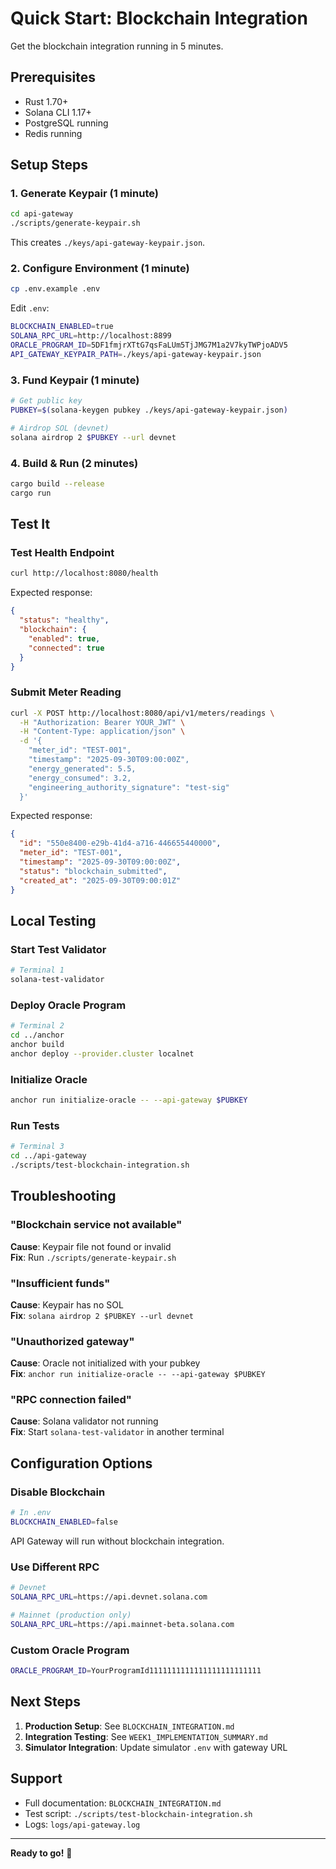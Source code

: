# Quick Start: Blockchain Integration

Get the blockchain integration running in 5 minutes.

## Prerequisites

- Rust 1.70+
- Solana CLI 1.17+
- PostgreSQL running
- Redis running

## Setup Steps

### 1. Generate Keypair (1 minute)

```bash
cd api-gateway
./scripts/generate-keypair.sh
```

This creates `./keys/api-gateway-keypair.json`.

### 2. Configure Environment (1 minute)

```bash
cp .env.example .env
```

Edit `.env`:
```bash
BLOCKCHAIN_ENABLED=true
SOLANA_RPC_URL=http://localhost:8899
ORACLE_PROGRAM_ID=5DF1fmjrXTtG7qsFaLUm5TjJMG7M1a2V7kyTWPjoADV5
API_GATEWAY_KEYPAIR_PATH=./keys/api-gateway-keypair.json
```

### 3. Fund Keypair (1 minute)

```bash
# Get public key
PUBKEY=$(solana-keygen pubkey ./keys/api-gateway-keypair.json)

# Airdrop SOL (devnet)
solana airdrop 2 $PUBKEY --url devnet
```

### 4. Build & Run (2 minutes)

```bash
cargo build --release
cargo run
```

## Test It

### Test Health Endpoint

```bash
curl http://localhost:8080/health
```

Expected response:
```json
{
  "status": "healthy",
  "blockchain": {
    "enabled": true,
    "connected": true
  }
}
```

### Submit Meter Reading

```bash
curl -X POST http://localhost:8080/api/v1/meters/readings \
  -H "Authorization: Bearer YOUR_JWT" \
  -H "Content-Type: application/json" \
  -d '{
    "meter_id": "TEST-001",
    "timestamp": "2025-09-30T09:00:00Z",
    "energy_generated": 5.5,
    "energy_consumed": 3.2,
    "engineering_authority_signature": "test-sig"
  }'
```

Expected response:
```json
{
  "id": "550e8400-e29b-41d4-a716-446655440000",
  "meter_id": "TEST-001",
  "timestamp": "2025-09-30T09:00:00Z",
  "status": "blockchain_submitted",
  "created_at": "2025-09-30T09:00:01Z"
}
```

## Local Testing

### Start Test Validator

```bash
# Terminal 1
solana-test-validator
```

### Deploy Oracle Program

```bash
# Terminal 2
cd ../anchor
anchor build
anchor deploy --provider.cluster localnet
```

### Initialize Oracle

```bash
anchor run initialize-oracle -- --api-gateway $PUBKEY
```

### Run Tests

```bash
# Terminal 3
cd ../api-gateway
./scripts/test-blockchain-integration.sh
```

## Troubleshooting

### "Blockchain service not available"

**Cause**: Keypair file not found or invalid  
**Fix**: Run `./scripts/generate-keypair.sh`

### "Insufficient funds"

**Cause**: Keypair has no SOL  
**Fix**: `solana airdrop 2 $PUBKEY --url devnet`

### "Unauthorized gateway"

**Cause**: Oracle not initialized with your pubkey  
**Fix**: `anchor run initialize-oracle -- --api-gateway $PUBKEY`

### "RPC connection failed"

**Cause**: Solana validator not running  
**Fix**: Start `solana-test-validator` in another terminal

## Configuration Options

### Disable Blockchain

```bash
# In .env
BLOCKCHAIN_ENABLED=false
```

API Gateway will run without blockchain integration.

### Use Different RPC

```bash
# Devnet
SOLANA_RPC_URL=https://api.devnet.solana.com

# Mainnet (production only)
SOLANA_RPC_URL=https://api.mainnet-beta.solana.com
```

### Custom Oracle Program

```bash
ORACLE_PROGRAM_ID=YourProgramId1111111111111111111111111
```

## Next Steps

1. **Production Setup**: See `BLOCKCHAIN_INTEGRATION.md`
2. **Integration Testing**: See `WEEK1_IMPLEMENTATION_SUMMARY.md`
3. **Simulator Integration**: Update simulator `.env` with gateway URL

## Support

- Full documentation: `BLOCKCHAIN_INTEGRATION.md`
- Test script: `./scripts/test-blockchain-integration.sh`
- Logs: `logs/api-gateway.log`

---

**Ready to go!** 🚀
